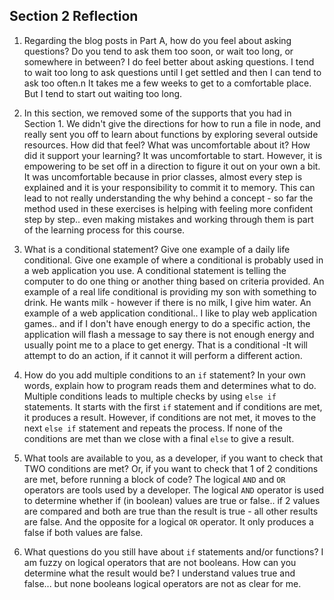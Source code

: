 ## Section 2 Reflection

1. Regarding the blog posts in Part A, how do you feel about asking questions? Do you tend to ask them too soon, or wait too long, or somewhere in between? I do feel better about asking questions.  I tend to wait too long to ask questions until I get settled and then I can tend to ask too often.n It takes me a few weeks to get to a comfortable place.  But I tend to start out waiting too long.  

1. In this section, we removed some of the supports that you had in Section 1. We didn't give the directions for how to run a file in node, and really sent you off to learn about functions by exploring several outside resources. How did that feel? What was uncomfortable about it? How did it support your learning? It was uncomfortable to start.  However,  it is empowering to be set off  in a direction  to figure it out on your own a bit.  It was uncomfortable because in prior classes, almost every step is explained and it is your responsibility to commit it to memory.  This can lead to not really understanding the why behind a concept - so far the method used in these exercises is helping with feeling more confident step by step.. even making mistakes and working through them is part of the learning  process for this course.

1. What is a conditional statement? Give one example of a daily life conditional. Give one example of where a conditional is probably used in a web application you use. A conditional statement is telling the computer to do one thing or another thing based on criteria provided.  An example of a real life conditional is providing my son with something to drink.  He wants milk - however if there is no milk, I give him water.
An example of a web application conditional.. I  like to play web application games..  and if I don't have enough energy to do  a specific action, the application will flash a message to say there is not enough energy and usually point me to a place to get energy.  That is a conditional -It will attempt to do an action, if it cannot it will perform a different action.

1. How do you add multiple conditions to an `if` statement? In your own words, explain how to program reads them and determines what to do. Multiple conditions leads to multiple checks by using `else if` statements.  It starts with  the  first `if`  statement and if conditions are met, it produces a result.   However, if conditions are not met, it moves to  the next `else if`  statement and repeats the process.  If none of the conditions are met than we close with a final `else` to give a result.

1. What tools are available to you, as a developer, if you want to check that TWO conditions are met? Or, if you want to check that 1 of 2 conditions are met, before running a block of code?  The logical `AND` and `OR` operators  are tools used by a developer.  The  logical `AND` operator is used to determine whether if (in boolean) values are true or false.. if 2 values are compared and both are true than the result is true - all  other results are false.  And the opposite for a logical `OR` operator.  It only produces a false if both values are false.   

1. What questions do you still have about `if` statements and/or functions?
I am fuzzy on logical operators that are not booleans.  How can you determine what the result would be?  I understand values true and false... but none booleans logical operators are not as clear for me. 
